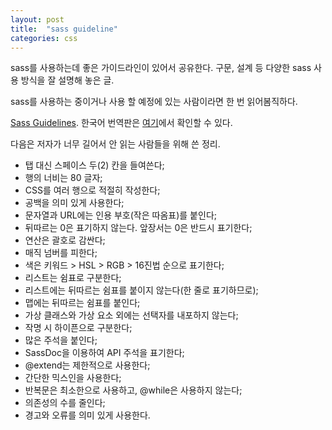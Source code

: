 ```yaml
---
layout: post 
title:  "sass guideline"
categories: css
---
```


sass를 사용하는데 좋은 가이드라인이 있어서 공유한다. 구문, 설계 등 다양한 sass 사용 방식을 잘 설명해 놓은 글.

sass를 사용하는 중이거나 사용 할 예정에 있는 사람이라면 한 번 읽어봄직하다.

[Sass Guidelines](https://sass-guidelin.es/). 한국어 번역판은 [여기](https://sass-guidelin.es/ko/)에서 확인할 수 있다.

다음은 저자가 너무 길어서 안 읽는 사람들을 위해 쓴 정리.

- 탭 대신 스페이스 두(2) 칸을 들여쓴다;
- 행의 너비는 80 글자;
- CSS를 여러 행으로 적절히 작성한다;
- 공백을 의미 있게 사용한다;
- 문자열과 URL에는 인용 부호(작은 따옴표)를 붙인다;
- 뒤따르는 0은 표기하지 않는다. 앞장서는 0은 반드시 표기한다;
- 연산은 괄호로 감싼다;
- 매직 넘버를 피한다;
- 색은 키워드 > HSL > RGB > 16진법 순으로 표기한다;
- 리스트는 쉼표로 구분한다;
- 리스트에는 뒤따르는 쉼표를 붙이지 않는다(한 줄로 표기하므로);
- 맵에는 뒤따르는 쉼표를 붙인다;
- 가상 클래스와 가상 요소 외에는 선택자를 내포하지 않는다;
- 작명 시 하이픈으로 구분한다;
- 많은 주석을 붙인다;
- SassDoc을 이용하여 API 주석을 표기한다;
- @extend는 제한적으로 사용한다;
- 간단한 믹스인을 사용한다;
- 반복문은 최소한으로 사용하고, @while은 사용하지 않는다;
- 의존성의 수를 줄인다;
- 경고와 오류를 의미 있게 사용한다.
